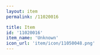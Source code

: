```yaml
---
layout: item
permalink: /11020016

title: Item
id: '11020016'
item_name: 'Unknown'
icon_url: 'item/icon/11050048.png'
---
```

